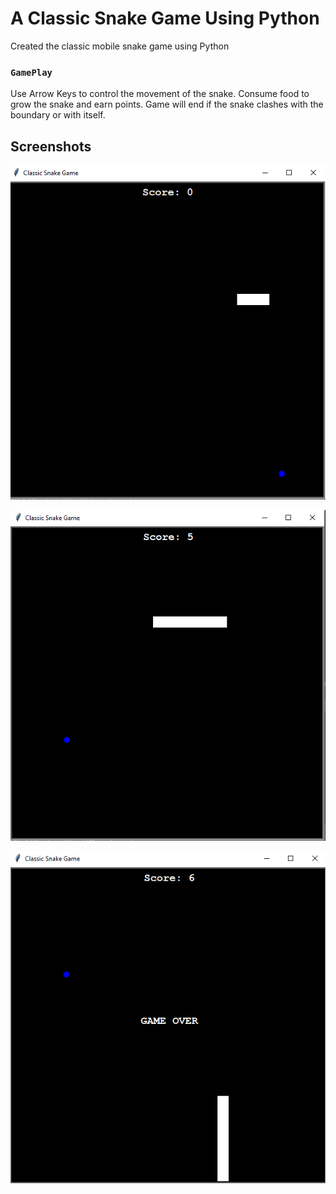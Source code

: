 # A Classic Snake Game Using Python

Created the classic mobile snake game using Python

### `GamePlay` <br>

<p> Use Arrow Keys to control the movement of the snake.
Consume food to grow the snake and earn points. Game will
end if the snake clashes with the boundary or with
itself. </p>

## Screenshots

![snake-2.png](screenshots/snake-2.png)

![snake-1.png](screenshots/snake-1.png)

![snake-3.png](screenshots/snake-3.png)